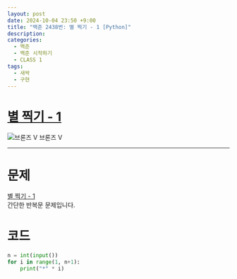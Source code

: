 ```yaml
---
layout: post
date: 2024-10-04 23:50 +9:00
title: "백준 2438번: 별 찍기 - 1 [Python]"
description:
categories:
  - 백준
  - 백준 시작하기
  - CLASS 1
tags:
  - 새싹
  - 구현
---
```


# [별 찍기 - 1](https://www.acmicpc.net/problem/1330)
<div class="difficulty">
  <img class="solvedac-tier" src="https://d2gd6pc034wcta.cloudfront.net/tier/1.svg" alt="브론즈 V">
  <span class="bronze">브론즈 V</span>
</div>

---

# 문제
[별 찍기 - 1](https://www.acmicpc.net/problem/1330)  
간단한 반복문 문제입니다.

# 코드

```py
n = int(input())
for i in range(1, n+1):
    print("*" * i)
```
